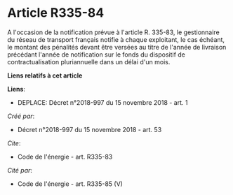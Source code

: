 # Article R335-84

A l'occasion de la notification prévue à l'article R. 335-83, le gestionnaire du réseau de transport français notifie à
chaque exploitant, le cas échéant, le montant des pénalités devant être versées au titre de l'année de livraison précédant
l'année de notification sur le fonds du dispositif de contractualisation pluriannuelle dans un délai d'un mois.

**Liens relatifs à cet article**

**Liens**:

  - DEPLACE: Décret n°2018-997 du 15 novembre 2018 - art. 1

_Créé par_:

  - Décret n°2018-997 du 15 novembre 2018 - art. 53

_Cite_:

  - Code de l'énergie - art. R335-83

_Cité par_:

  - Code de l'énergie - art. R335-85 (V)
